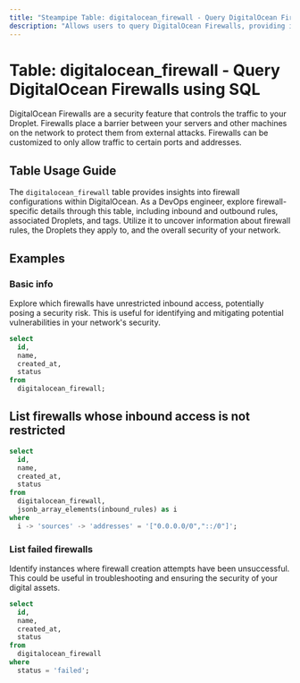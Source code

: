 ```yaml
---
title: "Steampipe Table: digitalocean_firewall - Query DigitalOcean Firewalls using SQL"
description: "Allows users to query DigitalOcean Firewalls, providing insights into firewall configurations and rules."
---
```


# Table: digitalocean_firewall - Query DigitalOcean Firewalls using SQL

DigitalOcean Firewalls are a security feature that controls the traffic to your Droplet. Firewalls place a barrier between your servers and other machines on the network to protect them from external attacks. Firewalls can be customized to only allow traffic to certain ports and addresses.

## Table Usage Guide

The `digitalocean_firewall` table provides insights into firewall configurations within DigitalOcean. As a DevOps engineer, explore firewall-specific details through this table, including inbound and outbound rules, associated Droplets, and tags. Utilize it to uncover information about firewall rules, the Droplets they apply to, and the overall security of your network.

## Examples

### Basic info
Explore which firewalls have unrestricted inbound access, potentially posing a security risk. This is useful for identifying and mitigating potential vulnerabilities in your network's security.

```sql
select
  id,
  name,
  created_at,
  status
from
  digitalocean_firewall;
```

## List firewalls whose inbound access is not restricted

```sql
select
  id,
  name,
  created_at,
  status
from
  digitalocean_firewall,
  jsonb_array_elements(inbound_rules) as i
where
  i -> 'sources' -> 'addresses' = '["0.0.0.0/0","::/0"]';
```

### List failed firewalls
Identify instances where firewall creation attempts have been unsuccessful. This could be useful in troubleshooting and ensuring the security of your digital assets.

```sql
select
  id,
  name,
  created_at,
  status
from
  digitalocean_firewall
where
  status = 'failed';
```